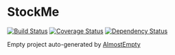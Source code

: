 StockMe
=======

[![Build Status](https://travis-ci.org/git@github.com:TheKevJames/stock-me.git/git@github.com:TheKevJames/stock-me.git.svg?branch=master)](https://travis-ci.org/git@github.com:TheKevJames/stock-me.git/git@github.com:TheKevJames/stock-me.git)
[![Coverage Status](https://coveralls.io/repos/git@github.com:TheKevJames/stock-me.git/git@github.com:TheKevJames/stock-me.git/badge.png?branch=master)](https://coveralls.io/r/git@github.com:TheKevJames/stock-me.git/git@github.com:TheKevJames/stock-me.git?branch=master)
[![Dependency Status](https://gemnasium.com/git@github.com:TheKevJames/stock-me.git/git@github.com:TheKevJames/stock-me.git.svg)](https://gemnasium.com/git@github.com:TheKevJames/stock-me.git/git@github.com:TheKevJames/stock-me.git)

Empty project auto-generated by [AlmostEmpty](https://github.com/TheKevJames/almost-empty)

